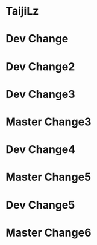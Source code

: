 # TaijiLz

# Dev Change

# Dev Change2

# Dev Change3

# Master Change3

# Dev Change4 

# Master Change5

# Dev Change5

# Master Change6


